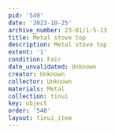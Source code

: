 ```yaml
---
pid: '549'
date: '2023-10-25'
archive_number: 23-01/1-5-13
title: Metal stove top
description: Metal stove top
extent: '1'
condition: Fair
date_unvalidated: Unknown
creator: Unknown
collector: Unknown
materials: Metal
collection: tinui
key: object
order: '548'
layout: tinui_item
---
```

